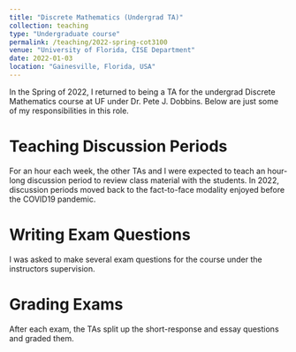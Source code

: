 ```yaml
---
title: "Discrete Mathematics (Undergrad TA)"
collection: teaching
type: "Undergraduate course"
permalink: /teaching/2022-spring-cot3100
venue: "University of Florida, CISE Department"
date: 2022-01-03
location: "Gainesville, Florida, USA"
---
```


In the Spring of 2022, I returned to being a TA for the undergrad Discrete Mathematics course at UF under Dr. Pete J. Dobbins.
Below are just some of my responsibilities in this role.

Teaching Discussion Periods
======
For an hour each week, the other TAs and I were expected to teach an hour-long discussion period to review class material with the students.
In 2022, discussion periods moved back to the fact-to-face modality enjoyed before the COVID19 pandemic.

Writing Exam Questions
======
I was asked to make several exam questions for the course under the instructors supervision.

Grading Exams
======
After each exam, the TAs split up the short-response and essay questions and graded them.
